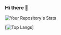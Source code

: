 ### Hi there 👋

![Your Repository's Stats](https://github-readme-stats.vercel.app/api?username=AmishSatish&show_icons=true&count_private=true&show_icons=true&theme=radical&hide=stars,contribs)

[![Top Langs](https://github-readme-stats.vercel.app/api/top-langs/?username=AmishSatish)]


<!--
**AmishSatish/AmishSatish** is a ✨ _special_ ✨ repository because its `README.md` (this file) appears on your GitHub profile.

Here are some ideas to get you started:

- 🔭 I’m currently working on ...
- 🌱 I’m currently learning ...
- 👯 I’m looking to collaborate on ...
- 🤔 I’m looking for help with ...
- 💬 Ask me about ...
- 📫 How to reach me: ...
- 😄 Pronouns: ...
- ⚡ Fun fact: ...
-->
